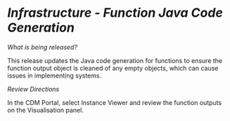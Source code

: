 # *Infrastructure - Function Java Code Generation*

_What is being released?_

This release updates the Java code generation for functions to ensure the function output object is cleaned of any empty objects, which can cause issues in implementing systems. 

_Review Directions_

In the CDM Portal, select Instance Viewer and review the function outputs on the Visualisation panel.
